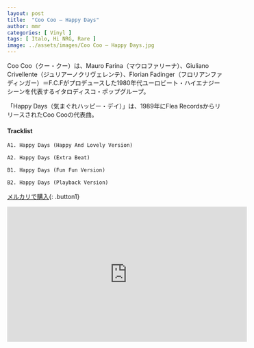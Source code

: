 ```yaml
---
layout: post
title:  "Coo Coo – Happy Days"
author: mmr
categories: [ Vinyl ]
tags: [ Italo, Hi NRG, Rare ]
image: ../assets/images/Coo Coo – Happy Days.jpg
---
```


Coo Coo（クー・クー）は、Mauro Farina（マウロファリーナ）、Giuliano Crivellente（ジュリアーノクリヴェレンテ）、Florian Fadinger（フロリアンファディンガー）＝F.C.Fがプロデュースした1980年代ユーロビート・ハイエナジーシーンを代表するイタロディスコ・ポップグループ。

「Happy Days（気まぐれハッピー・デイ）」は、1989年にFlea RecordsからリリースされたCoo Cooの代表曲。

#### Tracklist
```md
A1. Happy Days (Happy And Lovely Version)

A2. Happy Days (Extra Beat)

B1. Happy Days (Fun Fun Version)

B2. Happy Days (Playback Version)
```

[メルカリで購入](https://jp.mercari.com/item/m52217858429?afid=6142608987){: .button1}

<iframe width="560" height="315" src="https://www.youtube.com/embed/MnRoyp_Rx64?si=o29uiFv2aay1yA8J" title="YouTube video player" frameborder="0" allow="accelerometer; autoplay; clipboard-write; encrypted-media; gyroscope; picture-in-picture; web-share" referrerpolicy="strict-origin-when-cross-origin" allowfullscreen></iframe>
